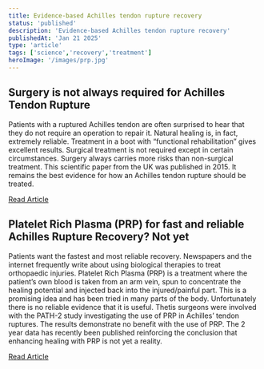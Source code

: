 ```yaml
---
title: Evidence-based Achilles tendon rupture recovery
status: 'published'
description: 'Evidence-based Achilles tendon rupture recovery'
publishedAt: 'Jan 21 2025'
type: 'article'
tags: ['science','recovery','treatment']
heroImage: '/images/prp.jpg'
---
```


## Surgery is not always required for Achilles Tendon Rupture

Patients with a ruptured Achilles tendon are often surprised to hear that they do not require an operation to repair it. Natural healing is, in fact, extremely reliable. Treatment in a boot with “functional rehabilitation” gives excellent results. Surgical treatment is not required except in certain circumstances. Surgery always carries more risks than non-surgical treatment.
This scientific paper from the UK was published in 2015. It remains the best evidence for how an Achilles tendon rupture should be treated.

[Read Article](https://online.boneandjoint.org.uk/doi/full/10.1302/0301-620X.97B4.35314)

## Platelet Rich Plasma (PRP) for fast and reliable Achilles Rupture Recovery? Not yet

Patients want the fastest and most reliable recovery.
Newspapers and the internet frequently write about using biological therapies to treat orthopaedic injuries. Platelet Rich Plasma (PRP) is a treatment where the patient’s own blood is taken from an arm vein, spun to concentrate the healing potential and injected back into the injured/painful part. This is a promising idea and has been tried in many parts of the body. Unfortunately there is no reliable evidence that it is useful.
Thetis surgeons were involved with the PATH-2 study investigating the use of PRP in Achilles’ tendon ruptures. The results demonstrate no benefit with the use of PRP. The 2 year data has recently been published reinforcing the conclusion that enhancing healing with PRP is not yet a reality.

[Read Article](https://online.boneandjoint.org.uk/doi/full/10.1302/0301-620X.104B11.BJJ-2022-0653.R1)
